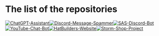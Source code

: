 # The list of the repositories

<a href="https://github.com/FLEYreal/ChatGPT-Assistant"><img alt="ChatGPT-Assistant" src="https://img.shields.io/badge/ChatGPT_Assistant-repository?logo=openai&logoColor=%23ffffff&link=https%3A%2F%2Fgithub.com%2FFLEYreal%2FChatGPT-Assistant"></a><a href="https://github.com/FLEYreal/Discord-Message-Spammer"><img alt="Discord-Message-Spammer" src="https://img.shields.io/badge/Discord_Message_Spammer-repository?logo=discord&logoColor=%23ffffff&labelColor=%23546dbf&color=%23546dbf"></a><a href="https://github.com/FLEYreal/SAS-Discord-Bot"><img alt="SAS-Discord-Bot" src="https://img.shields.io/badge/SAS_Discord_Bot-repository?logo=discord&logoColor=%23ffffff&labelColor=%23e0a01f&color=%23e0a01f"></a><a href="https://github.com/FLEYreal/YouTube-Chat-Bot"><img alt="YouTube-Chat-Bot" src="https://img.shields.io/badge/YouTube_Chat_Bot-repository?logo=youtube&logoColor=%23ffffff&labelColor=%23eb2a2a&color=%23eb2a2a"></a><a href="https://github.com/FLEYreal/HatBuilders-Website"><img alt="HatBuilders-Website" src="https://img.shields.io/badge/HatBuilders_Website-repository?logo=github&logoColor=%23000000&labelColor=%2391eb2a&color=%2391eb2a"></a><a href="https://github.com/FLEYreal/Storm-Shop-Project"><img alt="Storm-Shop-Project" src="https://img.shields.io/badge/StormShop-repository?logo=github&logoColor=%23ffffff&labelColor=%237e2aeb&color=%237e2aeb"></a>
